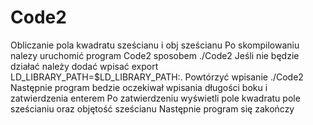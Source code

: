 # Code2
Obliczanie pola kwadratu sześcianu i obj sześcianu
Po skompilowaniu nalezy uruchomić program Code2 sposobem ./Code2
Jeśli nie będzie działać należy dodać wpisać export LD_LIBRARY_PATH=$LD_LIBRARY_PATH:.
Powtórzyć wpisanie ./Code2
Następnie program bedzie oczekiwał wpisania długości boku i zatwierdzenia enterem
Po zatwierdzeniu wyświetli pole kwadratu pole sześcianiu oraz objętość sześcianu 
Następnie program się zakończy
